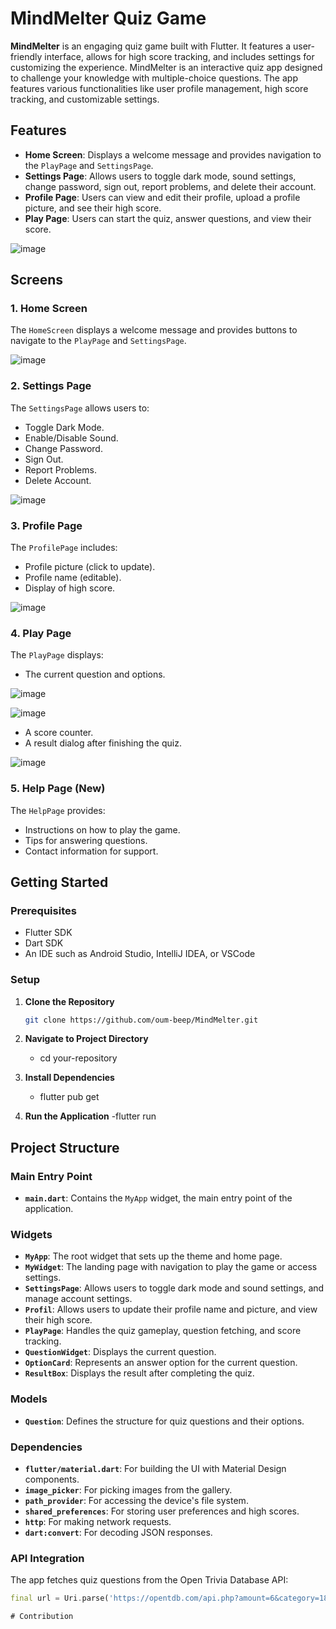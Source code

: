 # MindMelter Quiz Game

**MindMelter** is an engaging quiz game built with Flutter. It features a user-friendly interface, allows for high score tracking, and includes settings for customizing the experience.
MindMelter is an interactive quiz app designed to challenge your knowledge with multiple-choice questions. The app features various functionalities like user profile management, high score tracking, and customizable settings.

## Features

- **Home Screen**: Displays a welcome message and provides navigation to the `PlayPage` and `SettingsPage`.
- **Settings Page**: Allows users to toggle dark mode, sound settings, change password, sign out, report problems, and delete their account.
- **Profile Page**: Users can view and edit their profile, upload a profile picture, and see their high score.
- **Play Page**: Users can start the quiz, answer questions, and view their score.







![image](https://github.com/user-attachments/assets/42fada20-c5dd-40c0-bccc-f604981250f1)


## Screens

### 1. Home Screen

The `HomeScreen` displays a welcome message and provides buttons to navigate to the `PlayPage` and `SettingsPage`.

![image](https://github.com/user-attachments/assets/eb6b879c-c709-4864-b73e-04c38527b77c)

### 2. Settings Page

The `SettingsPage` allows users to:
- Toggle Dark Mode.
- Enable/Disable Sound.
- Change Password.
- Sign Out.
- Report Problems.
- Delete Account.
  
![image](https://github.com/user-attachments/assets/e57ec1b9-c8dc-4e4e-afee-eac5757473b9)

### 3. Profile Page

The `ProfilePage` includes:
- Profile picture (click to update).
- Profile name (editable).
- Display of high score.
  
![image](https://github.com/user-attachments/assets/f64b3365-1a24-4205-9bee-56e6e054c6ec)

### 4. Play Page

The `PlayPage` displays:
- The current question and options.
  
![image](https://github.com/user-attachments/assets/42c477f3-4665-4d46-804f-2e2785a9eaf0)

![image](https://github.com/user-attachments/assets/6e30b2c7-81c4-465e-8105-ea488d51bf4d)

- A score counter.
- A result dialog after finishing the quiz.

![image](https://github.com/user-attachments/assets/48cdc529-982a-4487-9dbc-0d50dfb92bc2)

### 5. Help Page (New)

The `HelpPage` provides:
- Instructions on how to play the game.
- Tips for answering questions.
- Contact information for support.

## Getting Started

### Prerequisites

- Flutter SDK
- Dart SDK
- An IDE such as Android Studio, IntelliJ IDEA, or VSCode

### Setup

1. **Clone the Repository**

   ```bash
   git clone https://github.com/oum-beep/MindMelter.git

2. **Navigate to Project Directory**

   - cd your-repository

3. **Install Dependencies**
   - flutter pub get

4. **Run the Application**
   -flutter run

## Project Structure

### Main Entry Point

- **`main.dart`**: Contains the `MyApp` widget, the main entry point of the application.

### Widgets

- **`MyApp`**: The root widget that sets up the theme and home page.
- **`MyWidget`**: The landing page with navigation to play the game or access settings.
- **`SettingsPage`**: Allows users to toggle dark mode and sound settings, and manage account settings.
- **`Profil`**: Allows users to update their profile name and picture, and view their high score.
- **`PlayPage`**: Handles the quiz gameplay, question fetching, and score tracking.
- **`QuestionWidget`**: Displays the current question.
- **`OptionCard`**: Represents an answer option for the current question.
- **`ResultBox`**: Displays the result after completing the quiz.

### Models

- **`Question`**: Defines the structure for quiz questions and their options.

### Dependencies

- **`flutter/material.dart`**: For building the UI with Material Design components.
- **`image_picker`**: For picking images from the gallery.
- **`path_provider`**: For accessing the device's file system.
- **`shared_preferences`**: For storing user preferences and high scores.
- **`http`**: For making network requests.
- **`dart:convert`**: For decoding JSON responses.



### API Integration

The app fetches quiz questions from the Open Trivia Database API:

```dart
final url = Uri.parse('https://opentdb.com/api.php?amount=6&category=18&difficulty=easy&type=multiple');

# Contribution
